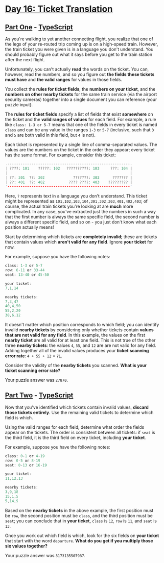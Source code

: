 # [Day 16: Ticket Translation](https://adventofcode.com/2020/day/16)

## [Part One](https://adventofcode.com/2020/day/16#part1) - [TypeScript](./typescript/src/p1.ts)

As you're walking to yet another connecting flight, you realize that one of the
legs of your re-routed trip coming up is on a high-speed train. However, the
train ticket you were given is in a language you don't understand. You should
probably figure out what it says before you get to the train station after the
next flight.

Unfortunately, you can't actually **read** the words on the ticket. You can,
however, read the numbers, and so you figure out **the fields these tickets must
have** and **the valid ranges** for values in those fields.

You collect the **rules for ticket fields**, the **numbers on your ticket**, and
the **numbers on other nearby tickets** for the same train service (via the
airport security cameras) together into a single document you can reference
(your puzzle input).

The **rules for ticket fields** specify a list of fields that exist
**somewhere** on the ticket and the **valid ranges of values** for each field.
For example, a rule like `class: 1-3 or 5-7` means that one of the fields in
every ticket is named `class` and can be any value in the ranges `1-3` or `5-7`
(inclusive, such that `3` and `5` are both valid in this field, but `4` is not).

Each ticket is represented by a single line of comma-separated values. The
values are the numbers on the ticket in the order they appear; every ticket has
the same format. For example, consider this ticket:

```rs
.--------------------------------------------------------.
| ????: 101    ?????: 102   ??????????: 103     ???: 104 |
|                                                        |
| ??: 301  ??: 302             ???????: 303      ??????? |
| ??: 401  ??: 402           ???? ????: 403    ????????? |
'--------------------------------------------------------'
```

Here, `?` represents text in a language you don't understand. This ticket might
be represented as `101,102,103,104,301,302,303,401,402,403`; of course, the
actual train tickets you're looking at are **much** more complicated. In any
case, you've extracted just the numbers in such a way that the first number is
always the same specific field, the second number is always a different specific
field, and so on - you just don't know what each position actually means!

Start by determining which tickets are **completely invalid**; these are tickets
that contain values which **aren't valid for any field**. Ignore **your ticket**
for now.

For example, suppose you have the following notes:

```rs
class: 1-3 or 5-7
row: 6-11 or 33-44
seat: 13-40 or 45-50

your ticket:
7,1,14

nearby tickets:
7,3,47
40,4,50
55,2,20
38,6,12
```

It doesn't matter which position corresponds to which field; you can identify
invalid **nearby tickets** by considering only whether tickets contain **values
that are not valid for any field**. In this example, the values on the first
**nearby ticket** are all valid for at least one field. This is not true of the
other three **nearby tickets**: the values `4`, `55`, and `12` are are not valid
for any field. Adding together all of the invalid values produces your **ticket
scanning error rate**: `4 + 55 + 12` = **`71`**.

Consider the validity of the **nearby tickets** you scanned. **What is your
ticket scanning error rate?**

Your puzzle answer was `27870`.

## [Part Two](https://adventofcode.com/2020/day/16#part2) - [TypeScript](./typescript/src/p2.ts)

Now that you've identified which tickets contain invalid values, **discard those
tickets entirely**. Use the remaining valid tickets to determine which field is
which.

Using the valid ranges for each field, determine what order the fields appear on
the tickets. The order is consistent between all tickets: if `seat` is the third
field, it is the third field on every ticket, including **your ticket**.

For example, suppose you have the following notes:

```rs
class: 0-1 or 4-19
row: 0-5 or 8-19
seat: 0-13 or 16-19

your ticket:
11,12,13

nearby tickets:
3,9,18
15,1,5
5,14,9
```

Based on the **nearby tickets** in the above example, the first position must be
`row`, the second position must be `class`, and the third position must be
`seat`; you can conclude that in **your ticket**, `class` is `12`, `row` is
`11`, and `seat` is `13`.

Once you work out which field is which, look for the six fields on **your
ticket** that start with the word `departure`. **What do you get if you multiply
those six values together?**

Your puzzle answer was `3173135507987`.
